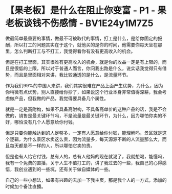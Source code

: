 # 【果老板】是什么在阻止你变富 - P1 - 果老板谈钱不伤感情 - BV1E24y1M7Z5

做最简单最重要的事情，做最不可被取代的事情，打工是什么，是给你固定的报酬，所以打工的问题其实在于这个，就他买的是你的时间，他需要你每天坐在那里，怎么判断打工与不打工，我觉得看你有没有更高收入的机会。

但是在打工里面，其实很难有更高收入的机会，就是你的收益一定是有上限的，而且是很低的上限，所以对于普通人而言，你问我出路是什么，说实话我觉得只有借势，而且是里面相对来讲，我比较通透的是什么，是流量环节。

作为我们99%的中国人来讲，我们其实很难在产品上面产生优势，为什么，因为你稍微有点优势，别人直接给你抄了，如果说这个行业本身非常值得深耕，我会考虑做产品，但我做的产品，我觉得要具备几个属性。

就是一定是高附构，如果不具备高附构，不具备高单价的这种产品的话，我是不会做的，销售是最关键环节吗，不是流量是最关键环节，为什么，因为哪怕你卖的不好，哪怕没有几个人愿意给你付钱。

但是只要你能触达到的人足够多，一定有人愿意给你付钱，能理解吗，景区就是这个逻辑，为什么景区水卖这么贵，因为流量多，每天源源不断的人流量那么大，而且每天都是不一样的人，所以哪怕它卖的贵。

但是也有人给它付钱，总有人的，总有人他妈的现在就渴了，我就想喝，能懂吗，我有一个免费的直播，关于人生不值打工的，讲了我过去的一些，我自己的心得感悟，我创业遇到的一些坑，还有关于做自媒体的一些。

自己的一些小想法，如果有兴趣的去加一下我主页，那是我个人的一方式，添加的时候加个备注直播。